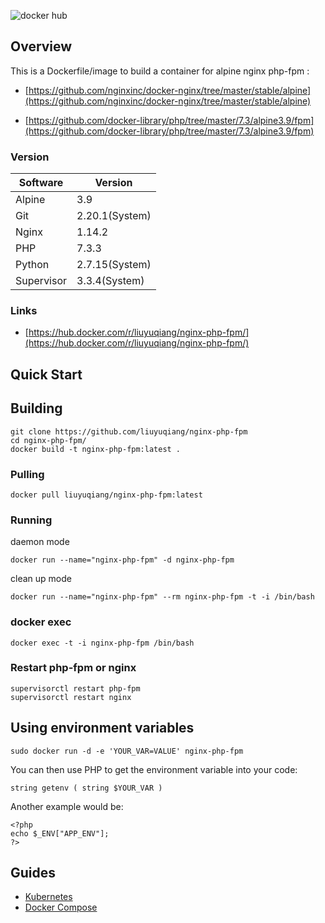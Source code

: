 ![docker hub](https://img.shields.io/docker/stars/liuyuqiang/nginx-php-fpm.svg?style=flat)

## Overview

This is a Dockerfile/image to build a container for alpine nginx php-fpm :

- [https://github.com/nginxinc/docker-nginx/tree/master/stable/alpine](https://github.com/nginxinc/docker-nginx/tree/master/stable/alpine)

- [https://github.com/docker-library/php/tree/master/7.3/alpine3.9/fpm](https://github.com/docker-library/php/tree/master/7.3/alpine3.9/fpm)

### Version

| Software | Version |
|-----|-------|
| Alpine | 3.9 |
| Git | 2.20.1(System) |
| Nginx | 1.14.2 |
| PHP  | 7.3.3 |
| Python | 2.7.15(System) |
| Supervisor | 3.3.4(System) |


### Links

- [https://hub.docker.com/r/liuyuqiang/nginx-php-fpm/](https://hub.docker.com/r/liuyuqiang/nginx-php-fpm/)

## Quick Start

## Building

```
git clone https://github.com/liuyuqiang/nginx-php-fpm
cd nginx-php-fpm/
docker build -t nginx-php-fpm:latest .
```

### Pulling

```
docker pull liuyuqiang/nginx-php-fpm:latest
```

### Running

daemon mode
```
docker run --name="nginx-php-fpm" -d nginx-php-fpm
```
clean up mode
```
docker run --name="nginx-php-fpm" --rm nginx-php-fpm -t -i /bin/bash
```

### docker exec

```
docker exec -t -i nginx-php-fpm /bin/bash
```

### Restart php-fpm or nginx

```
supervisorctl restart php-fpm
supervisorctl restart nginx
```

## Using environment variables

```
sudo docker run -d -e 'YOUR_VAR=VALUE' nginx-php-fpm
```

You can then use PHP to get the environment variable into your code:

```
string getenv ( string $YOUR_VAR )
```

Another example would be:

```
<?php
echo $_ENV["APP_ENV"];
?>
```

## Guides

- [Kubernetes](https://github.com/liuyuqiang/nginx-php-fpm/blob/master/docs/kubernetes.md)
- [Docker Compose](https://github.com/liuyuqiang/nginx-php-fpm/blob/master/docs/docker_compose.md)
